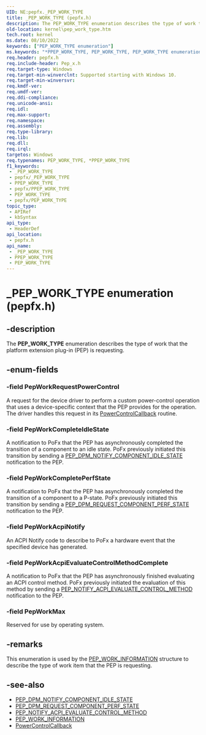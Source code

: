 ```yaml
---
UID: NE:pepfx._PEP_WORK_TYPE
title: _PEP_WORK_TYPE (pepfx.h)
description: The PEP_WORK_TYPE enumeration describes the type of work that the platform extension plug-in (PEP) is requesting.
old-location: kernel\pep_work_type.htm
tech.root: kernel
ms.date: 08/10/2022
keywords: ["PEP_WORK_TYPE enumeration"]
ms.keywords: "*PPEP_WORK_TYPE, PEP_WORK_TYPE, PEP_WORK_TYPE enumeration [Kernel-Mode Driver Architecture], PepWorkAcpiEvaluateControlMethodComplete, PepWorkAcpiNotify, PepWorkActiveComplete, PepWorkCompleteIdleState, PepWorkCompletePerfState, PepWorkDeviceIdle, PepWorkDevicePower, PepWorkMax, PepWorkRequestIdleState, PepWorkRequestPowerControl, _PEP_WORK_TYPE, kernel.pep_work_type, pepfx/PEP_WORK_TYPE, pepfx/PepWorkAcpiEvaluateControlMethodComplete, pepfx/PepWorkAcpiNotify, pepfx/PepWorkActiveComplete, pepfx/PepWorkCompleteIdleState, pepfx/PepWorkCompletePerfState, pepfx/PepWorkDeviceIdle, pepfx/PepWorkDevicePower, pepfx/PepWorkMax, pepfx/PepWorkRequestIdleState, pepfx/PepWorkRequestPowerControl"
req.header: pepfx.h
req.include-header: Pep_x.h
req.target-type: Windows
req.target-min-winverclnt: Supported starting with Windows 10.
req.target-min-winversvr: 
req.kmdf-ver: 
req.umdf-ver: 
req.ddi-compliance: 
req.unicode-ansi: 
req.idl: 
req.max-support: 
req.namespace: 
req.assembly: 
req.type-library: 
req.lib: 
req.dll: 
req.irql: 
targetos: Windows
req.typenames: PEP_WORK_TYPE, *PPEP_WORK_TYPE
f1_keywords:
 - _PEP_WORK_TYPE
 - pepfx/_PEP_WORK_TYPE
 - PPEP_WORK_TYPE
 - pepfx/PPEP_WORK_TYPE
 - PEP_WORK_TYPE
 - pepfx/PEP_WORK_TYPE
topic_type:
 - APIRef
 - kbSyntax
api_type:
 - HeaderDef
api_location:
 - pepfx.h
api_name:
 - _PEP_WORK_TYPE
 - PPEP_WORK_TYPE
 - PEP_WORK_TYPE
---
```


# _PEP_WORK_TYPE enumeration (pepfx.h)

## -description

The **PEP_WORK_TYPE** enumeration describes the type of work that the platform extension plug-in (PEP) is requesting.

## -enum-fields

### -field PepWorkRequestPowerControl

A request for the device driver to perform a custom power-control operation that uses a device-specific context that the PEP provides for the operation. The driver handles this request in its [PowerControlCallback](../wdm/nc-wdm-po_fx_power_control_callback.md) routine.

### -field PepWorkCompleteIdleState

A notification to PoFx that the PEP has asynchronously completed the transition of a component to an idle state. PoFx previously initiated this transition by sending a [PEP_DPM_NOTIFY_COMPONENT_IDLE_STATE](./ns-pepfx-_pep_notify_component_idle_state.md) notification to the PEP.

### -field PepWorkCompletePerfState

A notification to PoFx that the PEP has asynchronously completed the transition of a component to a P-state. PoFx previously initiated this transition by sending a [PEP_DPM_REQUEST_COMPONENT_PERF_STATE](./ns-pepfx-_pep_request_component_perf_state.md) notification to the PEP.

### -field PepWorkAcpiNotify

An ACPI Notify code to describe to PoFx a hardware event that the specified device has generated.

### -field PepWorkAcpiEvaluateControlMethodComplete

A notification to PoFx that the PEP has asynchronously finished evaluating an ACPI control method. PoFx previously initiated the evaluation of this method by sending a [PEP_NOTIFY_ACPI_EVALUATE_CONTROL_METHOD](./ns-pepfx-_pep_acpi_evaluate_control_method.md) notification to the PEP.

### -field PepWorkMax

Reserved for use by operating system.

## -remarks

This enumeration is used by the [PEP_WORK_INFORMATION](./ns-pepfx-_pep_work_information.md) structure to describe the type of work item that the PEP is requesting.

## -see-also

- [PEP_DPM_NOTIFY_COMPONENT_IDLE_STATE](./ns-pepfx-_pep_notify_component_idle_state.md)
- [PEP_DPM_REQUEST_COMPONENT_PERF_STATE](./ns-pepfx-_pep_request_component_perf_state.md)
- [PEP_NOTIFY_ACPI_EVALUATE_CONTROL_METHOD](./ns-pepfx-_pep_acpi_evaluate_control_method.md)
- [PEP_WORK_INFORMATION](./ns-pepfx-_pep_work_information.md)
- [PowerControlCallback](../wdm/nc-wdm-po_fx_power_control_callback.md)
